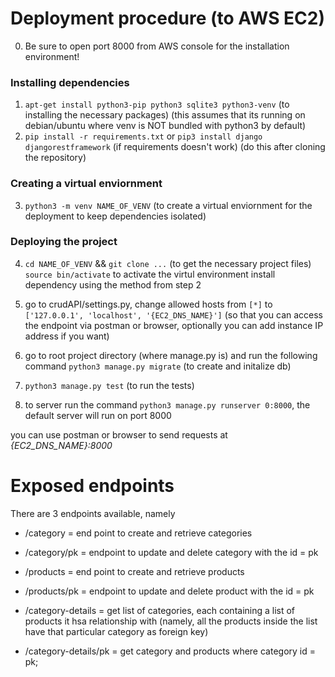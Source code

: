 
# Deployment procedure (to AWS EC2)

0. Be sure to open port 8000 from AWS console for the installation environment!

### Installing dependencies

1. `apt-get install python3-pip python3 sqlite3 python3-venv` (to installing the necessary packages) (this assumes that its running on debian/ubuntu where venv is NOT bundled with python3 by default)
2. `pip install -r requirements.txt`
   or
   `pip3 install django djangorestframework` (if requirements doesn't work) (do this after cloning the repository)

### Creating a virtual enviornment

3. `python3 -m venv NAME_OF_VENV` (to create a virtual enviornment for the deployment to keep dependencies isolated)

### Deploying the project

4. `cd NAME_OF_VENV` &&
   `git clone ...` (to get the necessary project files)
   `source bin/activate` to activate the virtul environment
    install dependency using the method from step 2   
    
5. go to crudAPI/settings.py, change allowed hosts from
   `[*]`
   to
   `['127.0.0.1', 'localhost', '{EC2_DNS_NAME}']`
   (so that you can access the endpoint via postman or browser, optionally you can add instance IP address if you want)
6. go to root project directory (where manage.py is) and run the following command
   `python3 manage.py migrate` (to create and initalize db)
7. `python3 manage.py test` (to run the tests)
8. to server run the command
   `python3 manage.py runserver 0:8000`, the default server will run on port 8000

you can use postman or browser to send requests at _{EC2_DNS_NAME}:8000_



# Exposed endpoints

There are 3 endpoints available, namely
* /category = end point to create and retrieve categories
* /category/pk = endpoint to update and delete category with the id = pk

* /products = end point to create and retrieve products
* /products/pk = endpoint to update and delete product with the id = pk

* /category-details = get list of categories, each containing a list of products it hsa relationship with (namely, all the products inside the list have that particular category as foreign key)
* /category-details/pk = get category and products where category id = pk;
